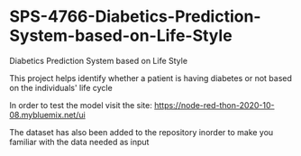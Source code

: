 # SPS-4766-Diabetics-Prediction-System-based-on-Life-Style
Diabetics Prediction System based on Life Style

This project helps identify whether a patient is having diabetes or not based on the individuals' life cycle

In order to test the model visit the site: https://node-red-thon-2020-10-08.mybluemix.net/ui

The dataset has also been added to the repository inorder to make you familiar with the data needed as input  
